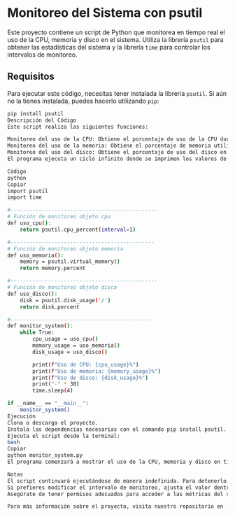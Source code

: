 # Monitoreo del Sistema con psutil

Este proyecto contiene un script de Python que monitorea en tiempo real el uso de la CPU, memoria y disco en el sistema. Utiliza la librería `psutil` para obtener las estadísticas del sistema y la librería `time` para controlar los intervalos de monitoreo.

## Requisitos

Para ejecutar este código, necesitas tener instalada la librería `psutil`. Si aún no la tienes instalada, puedes hacerlo utilizando `pip`:

```bash
pip install psutil
Descripción del Código
Este script realiza las siguientes funciones:

Monitoreo del uso de la CPU: Obtiene el porcentaje de uso de la CPU durante 1 segundo.
Monitoreo del uso de la memoria: Obtiene el porcentaje de memoria utilizada en el sistema.
Monitoreo del uso del disco: Obtiene el porcentaje de uso del disco en la partición raíz (/).
El programa ejecuta un ciclo infinito donde se imprimen los valores de uso de CPU, memoria y disco, actualizados cada 4 segundos.

Código
python
Copiar
import psutil
import time

#-----------------------------------------------
# Función de monitoreo objeto cpu
def uso_cpu():
    return psutil.cpu_percent(interval=1)

#----------------------------------------------
# Función de monitoreo objeto memoria
def uso_memoria():
    memory = psutil.virtual_memory()
    return memory.percent

#-----------------------------------------------
# Función de monitoreo objeto disco
def uso_disco():
    disk = psutil.disk_usage('/')
    return disk.percent

#---------------------------------------------
def monitor_system():
    while True:
        cpu_usage = uso_cpu()
        memory_usage = uso_memoria()
        disk_usage = uso_disco()

        print(f"Uso de CPU: {cpu_usage}%")
        print(f"Uso de memoria: {memory_usage}%")
        print(f"Uso de disco: {disk_usage}%")
        print("-" * 30)
        time.sleep(4)

if __name__ == "__main__":
    monitor_system()
Ejecución
Clona o descarga el proyecto.
Instala las dependencias necesarias con el comando pip install psutil.
Ejecuta el script desde la terminal:
bash
Copiar
python monitor_system.py
El programa comenzará a mostrar el uso de la CPU, memoria y disco en tiempo real cada 4 segundos.

Notas
El script continuará ejecutándose de manera indefinida. Para detenerlo, puedes interrumpirlo con Ctrl + C.
Si prefieres modificar el intervalo de monitoreo, ajusta el valor dentro de time.sleep(4) en el script.
Asegúrate de tener permisos adecuados para acceder a las métricas del sistema.

Para más información sobre el proyecto, visita nuestro repositorio en [GitHub](https://github.com/diegoale23/prueba.git).
